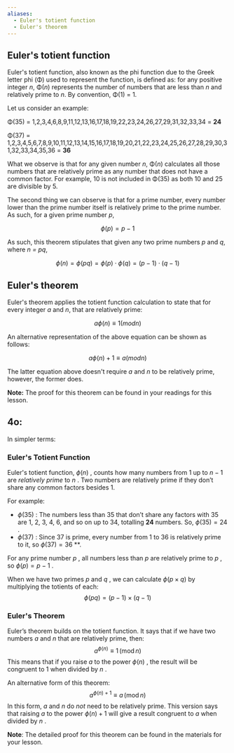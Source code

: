```yaml
---
aliases:
  - Euler's totient function
  - Euler's theorem
---
```

## Euler's totient function

Euler's totient function, also known as the phi function due to the Greek letter phi (Φ) used to represent the function, is defined as: for any positive integer _n_, Φ(_n_) represents the number of numbers that are less than _n_ and relatively prime to _n_. By convention, Φ(1) = 1.

Let us consider an example:

Φ(35) = 1,2,3,4,6,8,9,11,12,13,16,17,18,19,22,23,24,26,27,29,31,32,33,34 = **24**

Φ(37) = 1,2,3,4,5,6,7,8,9,10,11,12,13,14,15,16,17,18,19,20,21,22,23,24,25,26,27,28,29,30,31,32,33,34,35,36 = **36**

What we observe is that for any given number _n_, Φ(_n_) calculates all those numbers that are relatively prime as any number that does not have a common factor. For example, 10 is not included in Φ(35) as both 10 and 25 are divisible by 5.

The second thing we can observe is that for a prime number, every number lower than the prime number itself is relatively prime to the prime number. As such, for a given prime number _p_,

$$ϕ(p)=p − 1$$

As such, this theorem stipulates that given any two prime numbers _p_ and _q_, where _n = pq_,

$$ϕ(n)=ϕ(pq)=ϕ(p)⋅ϕ(q)=(p−1)⋅(q−1)$$

## Euler's theorem

Euler's theorem applies the totient function calculation to state that for every integer _a_ and _n_, that are relatively prime:

$$aϕ(n) ≡ 1 (mod n)$$

An alternative representation of the above equation can be shown as follows:

$$aϕ(n)+1 ≡ a (mod n)$$

The latter equation above doesn't require _a_ and _n_ to be relatively prime, however, the former does.

**Note:** The proof for this theorem can be found in your readings for this lesson.

## 4o:

In simpler terms:

### Euler's Totient Function

Euler's totient function,  $\phi(n)$ , counts how many numbers from 1 up to  $n-1$  are *relatively prime* to  $n$ . Two numbers are relatively prime if they don’t share any common factors besides 1.

For example:
-  $\phi(35)$ : The numbers less than 35 that don’t share any factors with 35 are 1, 2, 3, 4, 6, and so on up to 34, totalling **24** numbers. So,  $\phi(35) = 24$ .
-  $\phi(37)$ : Since 37 is prime, every number from 1 to 36 is relatively prime to it, so $\phi(37) = 36$ **.

For any prime number  $p$ , all numbers less than  $p$  are relatively prime to  $p$ , so  $\phi(p) = p - 1$ .

When we have two primes  $p$  and  $q$ , we can calculate  $\phi(p \times q)$  by multiplying the totients of each:
$$
\phi(pq) = (p - 1) \times (q - 1)
$$

### Euler's Theorem

Euler’s theorem builds on the totient function. It says that if we have two numbers  $a$  and  $n$  that are relatively prime, then:
$$
a^{\phi(n)} \equiv 1 \, (\text{mod} \, n)
$$
This means that if you raise  $a$  to the power  $\phi(n)$ , the result will be congruent to 1 when divided by  $n$ .

An alternative form of this theorem:
$$
a^{\phi(n)+1} \equiv a \, (\text{mod} \, n)
$$
In this form, $a$ and $n$ do *not* need to be relatively prime. This version says that raising  $a$  to the power  $\phi(n) + 1$  will give a result congruent to  $a$  when divided by  $n$ .

**Note**: The detailed proof for this theorem can be found in the materials for your lesson.
